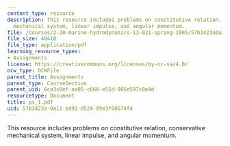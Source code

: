 ```yaml
---
content_type: resource
description: This resource includes problems on constitutive relation, conservative
  mechanical system, linear impulse, and angular momentum.
file: /courses/2-20-marine-hydrodynamics-13-021-spring-2005/57b3423a0a11bd91d52489e3f60674f4_ps_1.pdf
file_size: 48418
file_type: application/pdf
learning_resource_types:
- Assignments
license: https://creativecommons.org/licenses/by-nc-sa/4.0/
ocw_type: OCWFile
parent_title: Assignments
parent_type: CourseSection
parent_uid: 6ce3c0ef-aa05-c666-e55d-905e597c8e4d
resourcetype: Document
title: ps_1.pdf
uid: 57b3423a-0a11-bd91-d524-89e3f60674f4
---
```

This resource includes problems on constitutive relation, conservative mechanical system, linear impulse, and angular momentum.